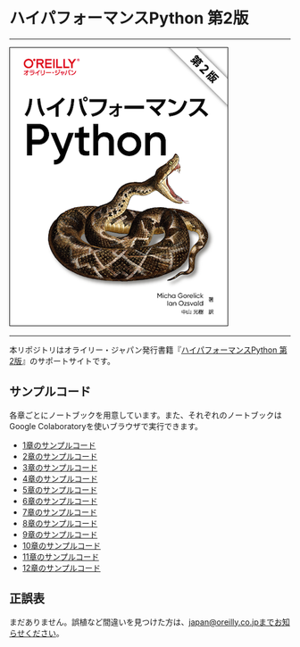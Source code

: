 # ハイパフォーマンスPython 第2版

---

![表紙](cover.png)

---

本リポジトリはオライリー・ジャパン発行書籍『[ハイパフォーマンスPython 第2版](https://www.amazon.co.jp/dp/4873119901/)』のサポートサイトです。

## サンプルコード

各章ごとにノートブックを用意しています。また、それぞれのノートブックはGoogle Colaboratoryを使いブラウザで実行できます。

- [1章のサンプルコード](https://colab.research.google.com/drive/1_2IGFvI2VcQ-dWAqDB7NvyVtXFy-Xx3r?usp=sharing)
- [2章のサンプルコード](https://colab.research.google.com/drive/1vFL6x7x4or-0V365Oow_FVZMW_Y-LMTS?usp=sharing)
- [3章のサンプルコード](https://colab.research.google.com/drive/15YZolvboJJPXHNo--FPoRmN60TxcWck7?usp=sharing)
- [4章のサンプルコード](https://colab.research.google.com/drive/1gUfeBJAwkj-znbIIYgu9Zb6NIXddVZCI?usp=sharing)
- [5章のサンプルコード](https://colab.research.google.com/drive/1FMsdYXHwYVmfoKbf8-Pq-DJkfU7TMzGF?usp=sharing)
- [6章のサンプルコード](https://colab.research.google.com/drive/172lSkTbm1Bhh9_l21PurxvweiYyeh8bg?usp=sharing)
- [7章のサンプルコード](https://colab.research.google.com/drive/1i9iayVsCwSAc17Q8L7V8f50sbuqR1upe?usp=sharing)
- [8章のサンプルコード](https://colab.research.google.com/drive/1YYjqO3YP7DsF1VwoDawb4sewY6Mu2G0D?usp=sharing)
- [9章のサンプルコード](https://colab.research.google.com/drive/1sMUo9Ox75MxqlyySjPUAZo1suuXNaohP?usp=sharing)
- [10章のサンプルコード](https://colab.research.google.com/drive/1IIz3-yVPk71LXB-xhaNZA93XNRaLZ_B_?usp=sharing)
- [11章のサンプルコード](https://colab.research.google.com/drive/1bvejDrif_PgaRpELVumvZ6pMmo4a7pjw?usp=sharing)
- [12章のサンプルコード](https://colab.research.google.com/drive/139L880dwNM-9cYjOci-ajZvIrW-Oe-qp?usp=sharing)

## 正誤表

まだありません。誤植など間違いを見つけた方は、japan@oreilly.co.jpまでお知らせください。
